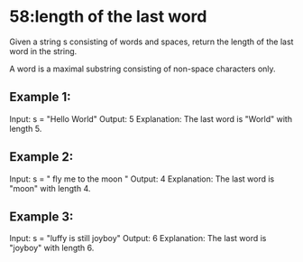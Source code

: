 # 58:length of the last word
Given a string s consisting of words and spaces, return the length of the last word in the string.

A word is a maximal
substring
consisting of non-space characters only.

 

## Example 1:

Input: s = "Hello World"
Output: 5
Explanation: The last word is "World" with length 5.

## Example 2:

Input: s = "   fly me   to   the moon  "
Output: 4
Explanation: The last word is "moon" with length 4.

## Example 3:

Input: s = "luffy is still joyboy"
Output: 6
Explanation: The last word is "joyboy" with length 6.
